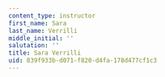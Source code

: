 ```yaml
---
content_type: instructor
first_name: Sara
last_name: Verrilli
middle_initial: ''
salutation: ''
title: Sara Verrilli
uid: 839f933b-d071-f820-d4fa-178d477cf1c3
---
```

